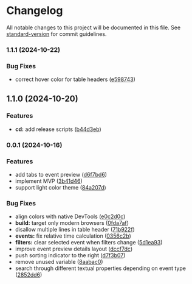 # Changelog

All notable changes to this project will be documented in this file. See [standard-version](https://github.com/conventional-changelog/standard-version) for commit guidelines.

### 1.1.1 (2024-10-22)


### Bug Fixes

* correct hover color for table headers ([e598743](https://github.com/erykpiast/datadog-viewer/commit/e598743182f707e183e183aebd29764d85f8d1ad))

## 1.1.0 (2024-10-20)


### Features

* **cd:** add release scripts ([b44d3eb](https://github.com/erykpiast/datadog-viewer/commit/b44d3ebbe1673182f518834d9d0125e67686148a))

### 0.0.1 (2024-10-16)

### Features

* add tabs to event preview ([d6f7bd6](https://github-personal/erykpiast/datadog-viewer/commit/d6f7bd61dc13bd67abf01a03f8ed4d75dbe92382))
* implement MVP ([3b41d46](https://github-personal/erykpiast/datadog-viewer/commit/3b41d46906612f95c2fb83687dee1e215ff6faed))
* support light color theme ([84a207d](https://github-personal/erykpiast/datadog-viewer/commit/84a207dfef4d34b67189ce8f3b3fec1eccbec859))

### Bug Fixes

* align colors with native DevTools ([e0c2d0c](https://github-personal/erykpiast/datadog-viewer/commit/e0c2d0c0a3d1016eaa5157253cfb3abc0ca9dabd))
* **build:** target only modern browsers ([0fda7af](https://github-personal/erykpiast/datadog-viewer/commit/0fda7af814cc97101400e9365925539210e27600))
* disallow multiple lines in table header ([71b922f](https://github-personal/erykpiast/datadog-viewer/commit/71b922f8f2362d79f099b83f149460125734a546))
* **events:** fix relative time calculation ([0356c2b](https://github-personal/erykpiast/datadog-viewer/commit/0356c2b821de7343fde53c2e007a0108801e3465))
* **filters:** clear selected event when filters change ([5d1ea93](https://github-personal/erykpiast/datadog-viewer/commit/5d1ea93c4410a96bc533240c3b47e9f09d5a56be))
* improve event preview details layout ([dccf7dc](https://github-personal/erykpiast/datadog-viewer/commit/dccf7dc8825974f4cd5cd8e35d7cf51f678b1fbf))
* push sorting indicator to the right ([d7f3b07](https://github-personal/erykpiast/datadog-viewer/commit/d7f3b07835a5bfafd532e2693adfde8b85e3f4be))
* remove unused variable ([8aabac0](https://github-personal/erykpiast/datadog-viewer/commit/8aabac064a468edd4dd1e545c468634d8449067f))
* search through different textual properties depending on event type ([2852dd6](https://github-personal/erykpiast/datadog-viewer/commit/2852dd6b6e8c9242e6fac944cb35755cc0e7419e))
